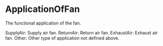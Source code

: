 ApplicationOfFan
================

The functional application of the fan.

SupplyAir: Supply air fan.
ReturnAir: Return air fan.
ExhaustAir: Exhaust air fan.
Other: Other type of application not defined above.
